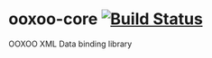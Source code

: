 ooxoo-core [![Build Status](http://www.idyria.com/jenkins/buildStatus/icon?job=ooxoo-core)](https://www.idyria.com/jenkins/job/ooxoo-core/)
==========

OOXOO XML Data binding library



